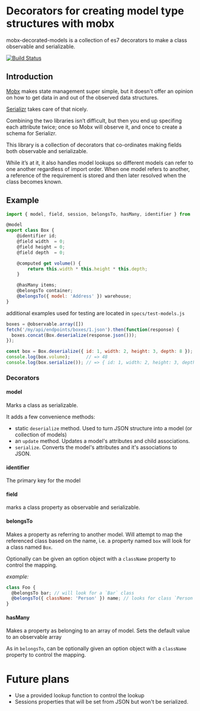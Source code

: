 # Decorators for creating model type structures with mobx

mobx-decorated-models is a collection of es7 decorators to make a class observable and serializable.

[![Build Status](https://travis-ci.org/nathanstitt/mobx-decorated-models.svg?branch=master)](https://travis-ci.org/nathanstitt/mobx-decorated-models)

## Introduction

[Mobx](https://mobx.js.org) makes state management super simple, but it doesn't offer an
opinion on how to get data in and out of the observed data structures.

[Serializr](https://github.com/mobxjs/serializr) takes care of that nicely.

Combining the two libraries isn’t difficult, but then you end up specifing each attribute twice;
once so Mobx will observe it, and once to create a schema for Serializr.

This library is a collection of decorators that co-ordinates making
fields both observable and serializable.

While it’s at it, it also handles model lookups so different models can refer
to one another regardless of import order. When one model refers to another, a
reference of the requirement is stored and then later resolved when the class becomes known.

## Example

```javascript
import { model, field, session, belongsTo, hasMany, identifier } from 'mobx-decorated-models';

@model
export class Box {
    @identifier id;
    @field width  = 0;
    @field height = 0;
    @field depth  = 0;

    @computed get volume() {
        return this.width * this.height * this.depth;
    }

    @hasMany items;
    @belongsTo container;
    @belongsTo({ model: 'Address' }) warehouse;
}
```

additional examples used for testing are located in `specs/test-models.js`

```javascript
boxes = @observable.array([])
fetch('/my/api/endpoints/boxes/1.json').then(function(response) {
  boxes.concat(Box.deserialize(response.json()));
});

const box = Box.deserialize({ id: 1, width: 2, height: 3, depth: 8 }); // returns an instance of Box
console.log(box.volume);      // => 48
console.log(box.serialize()); // => { id: 1, width: 2, height: 3, depth: 8, items: [] }
```

### Decorators



#### model

Marks a class as serializable.

It adds a few convenience methods:

 * static `deserialize` method.  Used to turn JSON structure into a model (or collection of models)
 * an `update` method.  Updates a model's attributes and child associations.
 * `serialize`.  Converts the model's attributes and it's associations to JSON.

#### identifier

The primary key for the model

#### field

marks a class property as observable and serializable.

#### belongsTo

Makes a property as referring to another model.  Will attempt to map
the referenced class based on the name, i.e. a property named `box` will
look for a class named `Box`.

Optionally can be given an option object with a `className` property to control the mapping.

*example:*

```javascript
class Foo {
  @belongsTo bar; // will look for a `Bar` class
  @belongsTo({ className: 'Person' }) name; // looks for class `Person`
}
```

#### hasMany

Makes a property as belonging to an array of model.  Sets the default value to an observable array

As in `belongsTo`, can be optionally given an option object with a `className` property to control the mapping.


# Future plans

 * Use a provided lookup function to control the lookup
 * Sessions properties that will be set from JSON but won't be serialized.
